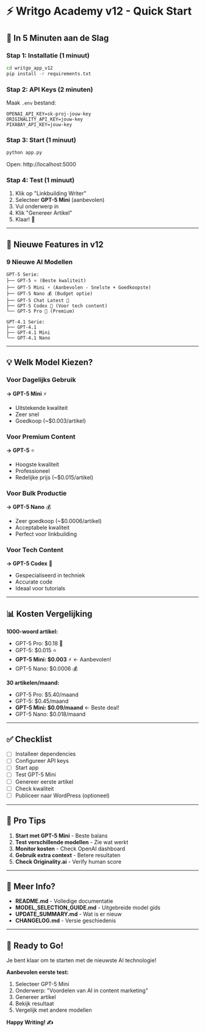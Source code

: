 # ⚡ Writgo Academy v12 - Quick Start

## 🎯 In 5 Minuten aan de Slag

### Stap 1: Installatie (1 minuut)
```bash
cd writgo_app_v12
pip install -r requirements.txt
```

### Stap 2: API Keys (2 minuten)
Maak `.env` bestand:
```env
OPENAI_API_KEY=sk-proj-jouw-key
ORIGINALITY_API_KEY=jouw-key
PIXABAY_API_KEY=jouw-key
```

### Stap 3: Start (1 minuut)
```bash
python app.py
```
Open: http://localhost:5000

### Stap 4: Test (1 minuut)
1. Klik op "Linkbuilding Writer"
2. Selecteer **GPT-5 Mini** (aanbevolen)
3. Vul onderwerp in
4. Klik "Genereer Artikel"
5. Klaar! 🎉

---

## 🚀 Nieuwe Features in v12

### 9 Nieuwe AI Modellen
```
GPT-5 Serie:
├── GPT-5 ⭐ (Beste kwaliteit)
├── GPT-5 Mini ⚡ (Aanbevolen - Snelste + Goedkoopste)
├── GPT-5 Nano 💰 (Budget optie)
├── GPT-5 Chat Latest 💬
├── GPT-5 Codex 🔧 (Voor tech content)
└── GPT-5 Pro 💎 (Premium)

GPT-4.1 Serie:
├── GPT-4.1
├── GPT-4.1 Mini
└── GPT-4.1 Nano
```

---

## 💡 Welk Model Kiezen?

### Voor Dagelijks Gebruik
**→ GPT-5 Mini** ⚡
- Uitstekende kwaliteit
- Zeer snel
- Goedkoop (~$0.003/artikel)

### Voor Premium Content
**→ GPT-5** ⭐
- Hoogste kwaliteit
- Professioneel
- Redelijke prijs (~$0.015/artikel)

### Voor Bulk Productie
**→ GPT-5 Nano** 💰
- Zeer goedkoop (~$0.0006/artikel)
- Acceptabele kwaliteit
- Perfect voor linkbuilding

### Voor Tech Content
**→ GPT-5 Codex** 🔧
- Gespecialiseerd in techniek
- Accurate code
- Ideaal voor tutorials

---

## 📊 Kosten Vergelijking

**1000-woord artikel:**
- GPT-5 Pro: $0.18 💎
- GPT-5: $0.015 ⭐
- **GPT-5 Mini: $0.003** ⚡ ← Aanbevolen!
- GPT-5 Nano: $0.0006 💰

**30 artikelen/maand:**
- GPT-5 Pro: $5.40/maand
- GPT-5: $0.45/maand
- **GPT-5 Mini: $0.09/maand** ← Beste deal!
- GPT-5 Nano: $0.018/maand

---

## ✅ Checklist

- [ ] Installeer dependencies
- [ ] Configureer API keys
- [ ] Start app
- [ ] Test GPT-5 Mini
- [ ] Genereer eerste artikel
- [ ] Check kwaliteit
- [ ] Publiceer naar WordPress (optioneel)

---

## 🎯 Pro Tips

1. **Start met GPT-5 Mini** - Beste balans
2. **Test verschillende modellen** - Zie wat werkt
3. **Monitor kosten** - Check OpenAI dashboard
4. **Gebruik extra context** - Betere resultaten
5. **Check Originality.ai** - Verify human score

---

## 📖 Meer Info?

- **README.md** - Volledige documentatie
- **MODEL_SELECTION_GUIDE.md** - Uitgebreide model gids
- **UPDATE_SUMMARY.md** - Wat is er nieuw
- **CHANGELOG.md** - Versie geschiedenis

---

## 🚀 Ready to Go!

Je bent klaar om te starten met de nieuwste AI technologie!

**Aanbevolen eerste test:**
1. Selecteer GPT-5 Mini
2. Onderwerp: "Voordelen van AI in content marketing"
3. Genereer artikel
4. Bekijk resultaat
5. Vergelijk met andere modellen

**Happy Writing! ✍️**
